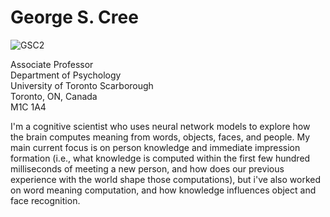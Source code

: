 # George S. Cree
![GSC2](https://user-images.githubusercontent.com/38476258/147832969-745baab3-607c-4f3f-af1b-4d0f06b7e35d.jpeg)

Associate Professor  
Department of Psychology  
University of Toronto Scarborough  
Toronto, ON, Canada  
M1C 1A4  

I'm a cognitive scientist who uses neural network models to explore how the brain computes meaning from words, objects, faces, and people. My main current focus is on person knowledge and immediate impression formation (i.e., what knowledge is computed within the first few hundred milliseconds of meeting a new person, and how does our previous experience with the world shape those computations), but i've also worked on word meaning computation, and how knowledge influences object and face recognition.  

